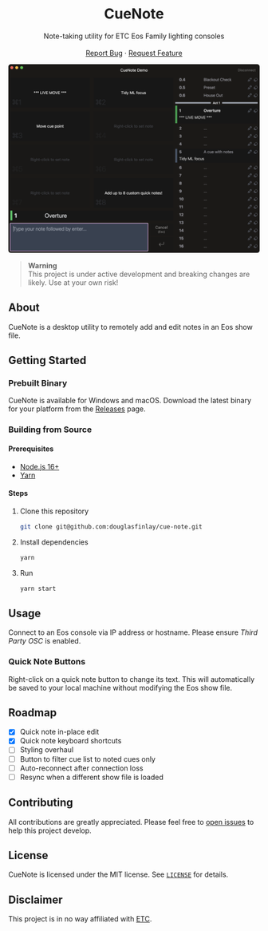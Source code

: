 <h1 align="center">CueNote</h1>
  <p align="center">
    Note-taking utility for ETC Eos Family lighting consoles
    <br />
    <br />
    <a href="https://github.com/douglasfinlay/cue-note/issues/new?template=bug-report.md">Report Bug</a>
    ·
    <a href="https://github.com/douglasfinlay/cue-note/issues/new?template=feature-request.md">Request Feature</a>
  </p>
</div>

![CueNote Screenshot](assets/cue-note-main.png)

> **Warning**  
> This project is under active development and breaking changes are likely. Use
> at your own risk!

## About

CueNote is a desktop utility to remotely add and edit notes in an Eos show file.

## Getting Started

### Prebuilt Binary

CueNote is available for Windows and macOS. Download the latest binary for your platform from the [Releases](https://github.com/douglasfinlay/cue-note/releases) page.

### Building from Source

#### Prerequisites

- [Node.js 16+](https://nodejs.org/en)
- [Yarn](https://yarnpkg.com)

#### Steps

1. Clone this repository

   ```sh
   git clone git@github.com:douglasfinlay/cue-note.git
   ```

2. Install dependencies

   ```sh
   yarn
   ```

3. Run

   ```sh
   yarn start
   ```

## Usage

Connect to an Eos console via IP address or hostname. Please ensure _Third Party OSC_ is enabled.

### Quick Note Buttons

Right-click on a quick note button to change its text. This will automatically
be saved to your local machine without modifying the Eos show file.

## Roadmap

- [x] Quick note in-place edit
- [x] Quick note keyboard shortcuts
- [ ] Styling overhaul
- [ ] Button to filter cue list to noted cues only
- [ ] Auto-reconnect after connection loss
- [ ] Resync when a different show file is loaded

## Contributing

All contributions are greatly appreciated. Please feel free to [open issues](https://github.com/douglasfinlay/cue-note/issues/new/choose) to help this project develop.

## License

CueNote is licensed under the MIT license. See [`LICENSE`](https://github.com/douglasfinlay/cue-note/blob/main/LICENSE) for details.

## Disclaimer

This project is in no way affiliated with [ETC](https://www.etcconnect.com/).
